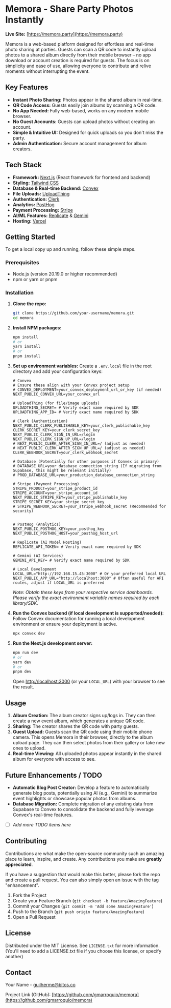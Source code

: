 # Memora - Share Party Photos Instantly

**Live Site:** [https://memora.party](https://memora.party)

Memora is a web-based platform designed for effortless and real-time photo sharing at parties. Guests can scan a QR code to instantly upload photos to a shared album directly from their mobile browser – no app download or account creation is required for guests. The focus is on simplicity and ease of use, allowing everyone to contribute and relive moments without interrupting the event.

## Key Features

*   **Instant Photo Sharing:** Photos appear in the shared album in real-time.
*   **QR Code Access:** Guests easily join albums by scanning a QR code.
*   **No App Needed:** Fully web-based, works on any modern mobile browser.
*   **No Guest Accounts:** Guests can upload photos without creating an account.
*   **Simple & Intuitive UI:** Designed for quick uploads so you don't miss the party.
*   **Admin Authentication:** Secure account management for album creators.

## Tech Stack

*   **Framework:** [Next.js](https://nextjs.org/) (React framework for frontend and backend)
*   **Styling:** [Tailwind CSS](https://tailwindcss.com/)
*   **Database & Real-time Backend:** [Convex](https://www.convex.dev/)
*   **File Uploads:** [UploadThing](https://uploadthing.com/)
*   **Authentication:** [Clerk](https://clerk.com/)
*   **Analytics:** [PostHog](https://posthog.com/)
*   **Payment Processing:** [Stripe](https://stripe.com/)
*   **AI/ML Features:** [Replicate](https://replicate.com/) & [Gemini](https://ai.google.dev/)
*   **Hosting:** [Vercel](https://vercel.com/)

## Getting Started

To get a local copy up and running, follow these simple steps.

### Prerequisites

*   Node.js (version 20.19.0 or higher recommended)
*   npm or yarn or pnpm

### Installation

1.  **Clone the repo:**
    ```sh
    git clone https://github.com/your-username/memora.git
    cd memora
    ```
2.  **Install NPM packages:**
    ```sh
    npm install
    # or
    yarn install
    # or
    pnpm install
    ```
3.  **Set up environment variables:**
    Create a `.env.local` file in the root directory and add your configuration keys:
    ```env
    # Convex
    # Ensure these align with your Convex project setup
    # CONVEX_DEPLOYMENT=your_convex_deployment_url_or_key (if needed)
    NEXT_PUBLIC_CONVEX_URL=your_convex_url

    # UploadThing (for file/image uploads)
    UPLOADTHING_SECRET= # Verify exact name required by SDK
    UPLOADTHING_APP_ID= # Verify exact name required by SDK

    # Clerk (Authentication)
    NEXT_PUBLIC_CLERK_PUBLISHABLE_KEY=your_clerk_publishable_key
    CLERK_SECRET_KEY=your_clerk_secret_key
    NEXT_PUBLIC_CLERK_SIGN_IN_URL=/login
    NEXT_PUBLIC_CLERK_SIGN_UP_URL=/login
    # NEXT_PUBLIC_CLERK_AFTER_SIGN_IN_URL=/ (adjust as needed)
    # NEXT_PUBLIC_CLERK_AFTER_SIGN_UP_URL=/ (adjust as needed)
    CLERK_WEBHOOK_SECRET=your_clerk_webhook_secret

    # Database (Potentially for other purposes if Convex is primary)
    # DATABASE_URL=your_database_connection_string (If migrating from Supabase, this might be relevant initially)
    # PROD_DATABASE_URL=your_production_database_connection_string

    # Stripe (Payment Processing)
    STRIPE_PRODUCT=your_stripe_product_id
    STRIPE_ACCOUNT=your_stripe_account_id
    NEXT_PUBLIC_STRIPE_KEY=your_stripe_publishable_key
    STRIPE_SECRET_KEY=your_stripe_secret_key
    # STRIPE_WEBHOOK_SECRET=your_stripe_webhook_secret (Recommended for security)


    # PostHog (Analytics)
    NEXT_PUBLIC_POSTHOG_KEY=your_posthog_key
    NEXT_PUBLIC_POSTHOG_HOST=your_posthog_host_url

    # Replicate (AI Model Hosting)
    REPLICATE_API_TOKEN= # Verify exact name required by SDK

    # Gemini (AI Services)
    GEMINI_API_KEY= # Verify exact name required by SDK

    # Local Development
    LOCAL_URL="http://192.168.15.45:3000" # Or your preferred local URL
    NEXT_PUBLIC_APP_URL="http://localhost:3000" # Often useful for API routes, adjust if LOCAL_URL is preferred
    ```
    *Note: Obtain these keys from your respective service dashboards. Please verify the exact environment variable names required by each library/SDK.*

4.  **Run the Convex backend (if local development is supported/needed):**
    Follow Convex documentation for running a local development environment or ensure your deployment is active.
    ```sh
    npx convex dev
    ```

5.  **Run the Next.js development server:**
    ```sh
    npm run dev
    # or
    yarn dev
    # or
    pnpm dev
    ```
    Open [http://localhost:3000](http://localhost:3000) (or your `LOCAL_URL`) with your browser to see the result.

## Usage

1.  **Album Creation:** The album creator signs up/logs in. They can then create a new event album, which generates a unique QR code.
2.  **Sharing:** The creator shares the QR code with party guests.
3.  **Guest Upload:** Guests scan the QR code using their mobile phone camera. This opens Memora in their browser, directly to the album upload page. They can then select photos from their gallery or take new ones to upload.
4.  **Real-time Viewing:** All uploaded photos appear instantly in the shared album for everyone with access to see.

## Future Enhancements / TODO

*   **Automatic Blog Post Creator:** Develop a feature to automatically generate blog posts, potentially using AI (e.g., Gemini) to summarize event highlights or showcase popular photos from albums.
*   **Database Migration:** Complete migration of any existing data from Supabase to Convex to consolidate the backend and fully leverage Convex's real-time features.
*   [ ] *Add more TODO items here*

## Contributing

Contributions are what make the open-source community such an amazing place to learn, inspire, and create. Any contributions you make are **greatly appreciated**.

If you have a suggestion that would make this better, please fork the repo and create a pull request. You can also simply open an issue with the tag "enhancement".

1.  Fork the Project
2.  Create your Feature Branch (`git checkout -b feature/AmazingFeature`)
3.  Commit your Changes (`git commit -m 'Add some AmazingFeature'`)
4.  Push to the Branch (`git push origin feature/AmazingFeature`)
5.  Open a Pull Request

## License

Distributed under the MIT License. See `LICENSE.txt` for more information.
(You'll need to add a LICENSE.txt file if you choose this license, or specify another)

## Contact

Your Name - guilherme@bitos.co

Project Link (GitHub): [https://github.com/gmarroquio/memora](https://github.com/gmarroquio/memora)
